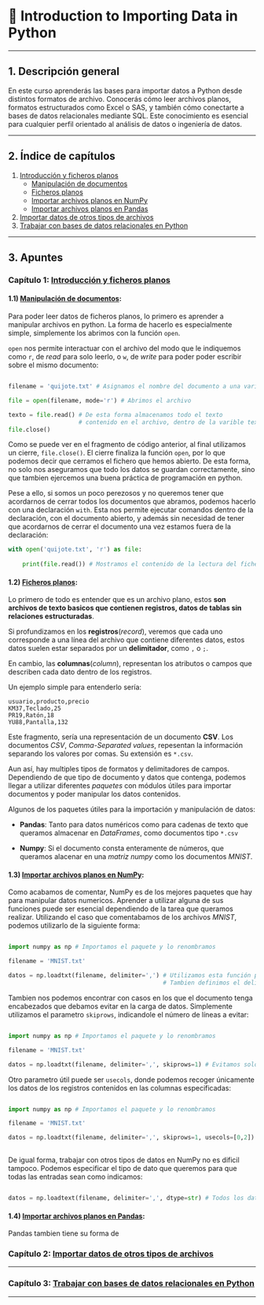 # 📘 Introduction to Importing Data in Python

---

## 1. Descripción general

En este curso aprenderás las bases para importar datos a Python desde distintos formatos de archivo.
Conocerás cómo leer archivos planos, formatos estructurados como Excel o SAS, y también cómo conectarte a bases de datos relacionales mediante SQL.
Este conocimiento es esencial para cualquier perfil orientado al análisis de datos o ingeniería de datos.

--- 

## 2. Índice de capítulos

1. [Introducción y ficheros planos](#capítulo-1-introducción-y-ficheros-planos)
   - [Manipulación de documentos](#11-manipulación-de-documentos)
   - [Ficheros planos](#12-ficheros-planos)
   - [Importar archivos planos en NumPy](#13-importar-archivos-planos-en-numpy)
   - [Importar archivos planos en Pandas](#14-importar-archivos-planos-en-pandas)
2. [Importar datos de otros tipos de archivos](#capítulo-2-importar-datos-de-otros-tipos-de-archivos)
3. [Trabajar con bases de datos relacionales en Python](#capítulo-3-trabajar-con-bases-de-datos-relacionales-en-python)

---

## 3. Apuntes

### Capítulo 1: **<ins>Introducción y ficheros planos</ins>**

#### 1.1) **<ins>Manipulación de documentos</ins>**:
Para poder leer datos de ficheros planos, lo primero es aprender a manipular archivos en python. La forma de hacerlo es especialmente simple, simplemente los abrimos con la función ```open```. 

```open``` nos permite interactuar con el archivo del modo que le indiquemos como `r`, de *read* para solo leerlo, o `w`, de *write* para poder poder escribir sobre el mismo documento:

```python

filename = 'quijote.txt' # Asignamos el nombre del documento a una variable.

file = open(filename, mode='r') # Abrimos el archivo

texto = file.read() # De esta forma almacenamos todo el texto
                    # contenido en el archivo, dentro de la varible texto
file.close()
```

Como se puede ver en el fragmento de código anterior, al final utilizamos un cierre, `file.close()`. El cierre finaliza la función `open`, por lo que podemos decir que cerramos el fichero que hemos abierto. De esta forma, no solo nos aseguramos que todo los datos se guardan correctamente, sino que tambien ejercemos una buena práctica de programación en python.

Pese a ello, si somos un poco perezosos y no queremos tener que acordarnos de cerrar todos los documentos que abramos, podemos hacerlo con una declaración `with`. Esta nos permite ejecutar comandos dentro de la declaración, con el documento abierto, y además sin necesidad de tener que acordarnos de cerrar el documento una vez estamos fuera de la declaración:

```python
with open('quijote.txt', 'r') as file:
        
    print(file.read()) # Mostramos el contenido de la lectura del fichero.
```

#### 1.2) **<ins>Ficheros planos</ins>**:

Lo primero de todo es entender que es un archivo plano, estos **son archivos de texto basicos que contienen registros, datos de tablas sin relaciones estructuradas**.

Si profundizamos en los **registros**(*record*), veremos que cada uno corresponde a una línea del archivo que contiene diferentes datos, estos datos suelen estar separados por un **delimitador**, como `,` o `;`.

En cambio, las **columnas**(*column*), representan los atributos o campos que describen cada dato dentro de los registros.

Un ejemplo simple para entenderlo sería:

```
usuario,producto,precio
KM37,Teclado,25
PR19,Ratón,18
YU88,Pantalla,132
```

Este fragmento, sería una representación de un documento **CSV**. Los documentos *CSV*, *Comma-Separated values*, repesentan la información separando los valores por comas. Su extensión es `*.csv`.

Aun así, hay multiples tipos de formatos y delimitadores de campos. Dependiendo de que tipo de documento y datos que contenga, podemos llegar a utilizar diferentes *paquetes* con módulos útiles para importar documentos y poder manipular los datos contenidos.

Algunos de los paquetes útiles para la importación y manipulación de datos:

- **Pandas**: Tanto para datos numéricos como para cadenas de texto que queramos almacenar en *DataFrames*, como documentos tipo `*.csv`
    
- **Numpy**: Si el documento consta enteramente de números, que queramos alacenar en una *matriz numpy* como los documentos *MNIST*.

#### 1.3) **<ins>Importar archivos planos en NumPy</ins>**:

Como acabamos de comentar, NumPy es de los mejores paquetes que hay para manipular datos numericos. Aprender a utilizar alguna de sus funciones puede ser esencial dependiendo de la tarea que queramos realizar. Utilizando el caso que comentabamos de los archivos *MNIST*, podemos utilizarlo de la siguiente forma:

```python

import numpy as np # Importamos el paquete y lo renombramos

filename = 'MNIST.txt'

datos = np.loadtxt(filename, delimiter=',') # Utilizamos esta función para cargar los datos
                                            # Tambien definimos el delimitador como ','
```

Tambien nos podemos encontrar con casos en los que el documento tenga encabezados que debamos evitar en la carga de datos. Simplemente utilizamos el parametro `skiprows`, indicandole el número de líneas a evitar:

```python

import numpy as np # Importamos el paquete y lo renombramos

filename = 'MNIST.txt'

datos = np.loadtxt(filename, delimiter=',', skiprows=1) # Evitamos solo la primera línea
```

Otro parametro útil puede ser `usecols`, donde podemos recoger únicamente los datos de los registros contenidos en las columnas especificadas:

```python

import numpy as np # Importamos el paquete y lo renombramos

filename = 'MNIST.txt'

datos = np.loadtxt(filename, delimiter=',', skiprows=1, usecols=[0,2]) # Especificamos que queremos 
                                                                       # la primera y la tercera columna
```

De igual forma, trabajar con otros tipos de datos en NumPy no es dificil tampoco. Podemos especificar el tipo de dato que queremos para que todas las entradas sean como indicamos:

```python

datos = np.loadtext(filename, delimiter=',', dtype=str) # Todos los datos serán strings
```

#### 1.4) **<ins>Importar archivos planos en Pandas</ins>**:

Pandas tambien tiene su forma de 

### Capítulo 2: **<ins>Importar datos de otros tipos de archivos</ins>**

---

### Capítulo 3: **<ins>Trabajar con bases de datos relacionales en Python</ins>**

---

